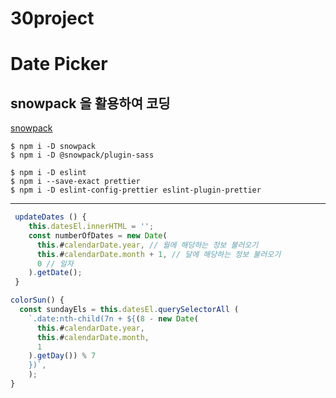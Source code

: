 # 30project

# Date Picker

## snowpack 을 활용하여 코딩

[snowpack](https://www.snowpack.dev/)

```
$ npm i -D snowpack
$ npm i -D @snowpack/plugin-sass
```

```
$ npm i -D eslint
$ npm i --save-exact prettier
$ npm i -D eslint-config-prettier eslint-plugin-prettier
```

---

```javascript
 updateDates () {
    this.datesEl.innerHTML = '';
    const numberOfDates = new Date(
      this.#calendarDate.year, // 월에 해당하는 정보 불러오기
      this.#calendarDate.month + 1, // 달에 해당하는 정보 불러오기
      0 // 일자
    ).getDate();
 }
```

```javascript
colorSun() {
  const sundayEls = this.datesEl.querySelectorAll (
    `.date:nth-child(7n + ${(8 - new Date(
      this.#calendarDate.year,
      this.#calendarDate.month,
      1
    ).getDay()) % 7
    })`,
    );
}
```
